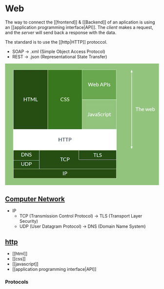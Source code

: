 # Web

The way to connect the [[frontend]] & [[Backend]] of an aplication is using an [[application programming interface|API]].
The $client$ makes a request, and the $server$ will send back a response with the data.

The standard is to use the [[http|HTTP]] protoccol.

- SOAP -> .xml (Simple Object Access Protocol)
- REST  -> .json (Representational State Transfer)



![web network](/resources/img/computer%20network/computer%20network.png)

## [Computer Network](./../computer%20network.md)
- IP
	- TCP (Transmission Control Protocol) -> TLS (Transport Layer Security)
	- UDP (User Datagram Protocol) -> DNS (Domain Name System)


## [http](./http.md)
- [[html]]
- [[css]]
- [[javascript]]
- [[application programming interface|API]]


### Protocols

